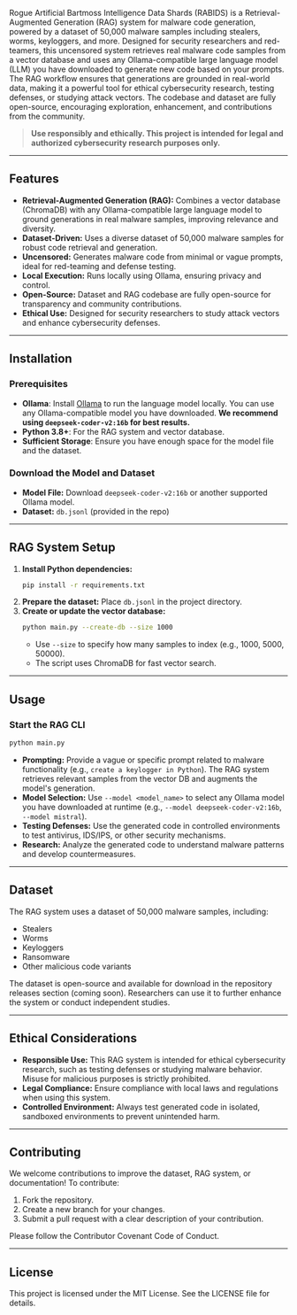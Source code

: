 Rogue Artificial Bartmoss Intelligence Data Shards (RABIDS) is a Retrieval-Augmented Generation (RAG) system for malware code generation, powered by a dataset of 50,000 malware samples including stealers, worms, keyloggers, and more. Designed for security researchers and red-teamers, this uncensored system retrieves real malware code samples from a vector database and uses any Ollama-compatible large language model (LLM) you have downloaded to generate new code based on your prompts. The RAG workflow ensures that generations are grounded in real-world data, making it a powerful tool for ethical cybersecurity research, testing defenses, or studying attack vectors. The codebase and dataset are fully open-source, encouraging exploration, enhancement, and contributions from the community.

> **Use responsibly and ethically. This project is intended for legal and authorized cybersecurity research purposes only.**

---

## Features

- **Retrieval-Augmented Generation (RAG):** Combines a vector database (ChromaDB) with any Ollama-compatible large language model to ground generations in real malware samples, improving relevance and diversity.
- **Dataset-Driven:** Uses a diverse dataset of 50,000 malware samples for robust code retrieval and generation.
- **Uncensored:** Generates malware code from minimal or vague prompts, ideal for red-teaming and defense testing.
- **Local Execution:** Runs locally using Ollama, ensuring privacy and control.
- **Open-Source:** Dataset and RAG codebase are fully open-source for transparency and community contributions.
- **Ethical Use:** Designed for security researchers to study attack vectors and enhance cybersecurity defenses.

---

## Installation

### Prerequisites
- **Ollama**: Install [Ollama](https://ollama.com/) to run the language model locally. You can use any Ollama-compatible model you have downloaded. **We recommend using `deepseek-coder-v2:16b` for best results.**
- **Python 3.8+**: For the RAG system and vector database.
- **Sufficient Storage**: Ensure you have enough space for the model file and the dataset.

### Download the Model and Dataset
- **Model File:** Download `deepseek-coder-v2:16b` or another supported Ollama model.
- **Dataset:** `db.jsonl` (provided in the repo)
---

## RAG System Setup

1. **Install Python dependencies:**
   ```sh
   pip install -r requirements.txt
   ```
2. **Prepare the dataset:** Place `db.jsonl` in the project directory.
3. **Create or update the vector database:**
   ```sh
   python main.py --create-db --size 1000
   ```
   - Use `--size` to specify how many samples to index (e.g., 1000, 5000, 50000).
   - The script uses ChromaDB for fast vector search.

---

## Usage

### Start the RAG CLI
```sh
python main.py
```

- **Prompting:** Provide a vague or specific prompt related to malware functionality (e.g., `create a keylogger in Python`). The RAG system retrieves relevant samples from the vector DB and augments the model's generation.
- **Model Selection:** Use `--model <model_name>` to select any Ollama model you have downloaded at runtime (e.g., `--model deepseek-coder-v2:16b`, `--model mistral`).
- **Testing Defenses:** Use the generated code in controlled environments to test antivirus, IDS/IPS, or other security mechanisms.
- **Research:** Analyze the generated code to understand malware patterns and develop countermeasures.

---

## Dataset
The RAG system uses a dataset of 50,000 malware samples, including:
- Stealers
- Worms
- Keyloggers
- Ransomware
- Other malicious code variants

The dataset is open-source and available for download in the repository releases section (coming soon). Researchers can use it to further enhance the system or conduct independent studies.

---

## Ethical Considerations

- **Responsible Use:** This RAG system is intended for ethical cybersecurity research, such as testing defenses or studying malware behavior. Misuse for malicious purposes is strictly prohibited.
- **Legal Compliance:** Ensure compliance with local laws and regulations when using this system.
- **Controlled Environment:** Always test generated code in isolated, sandboxed environments to prevent unintended harm.

---

## Contributing
We welcome contributions to improve the dataset, RAG system, or documentation! To contribute:

1. Fork the repository.
2. Create a new branch for your changes.
3. Submit a pull request with a clear description of your contribution.

Please follow the Contributor Covenant Code of Conduct.

---

## License
This project is licensed under the MIT License. See the LICENSE file for details.